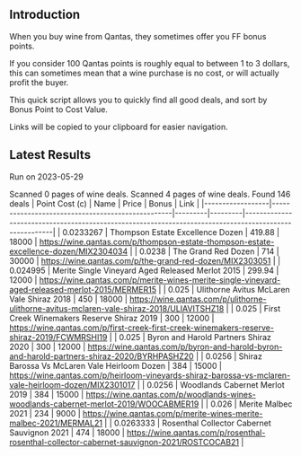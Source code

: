 ## Introduction

When you buy wine from Qantas, they sometimes offer you FF bonus points. 

If you consider 100 Qantas points is roughly equal to between 1 to 3 dollars, this can sometimes mean that a wine purchase is no cost, or will actually profit the buyer.

This quick script allows you to quickly find all good deals, and sort by Bonus Point to Cost Value.

Links will be copied to your clipboard for easier navigation.

## Latest Results

Run on 2023-05-29

Scanned 0 pages of wine deals.
Scanned 4 pages of wine deals.
Found 146 deals
|   Point Cost (c) | Name                                             |   Price |   Bonus | Link                                                                                                  |
|------------------|--------------------------------------------------|---------|---------|-------------------------------------------------------------------------------------------------------|
|        0.0233267 | Thompson Estate Excellence Dozen                 |  419.88 |   18000 | https://wine.qantas.com/p/thompson-estate-thompson-estate-excellence-dozen/MIX2304034                 |
|        0.0238    | The Grand Red Dozen                              |  714    |   30000 | https://wine.qantas.com/p/the-grand-red-dozen/MIX2303051                                              |
|        0.024995  | Merite Single Vineyard Aged Released Merlot 2015 |  299.94 |   12000 | https://wine.qantas.com/p/merite-wines-merite-single-vineyard-aged-released-merlot-2015/MERMER15      |
|        0.025     | Ulithorne Avitus McLaren Vale Shiraz 2018        |  450    |   18000 | https://wine.qantas.com/p/ulithorne-ulithorne-avitus-mclaren-vale-shiraz-2018/ULIAVITSHZ18            |
|        0.025     | First Creek Winemakers Reserve Shiraz 2019       |  300    |   12000 | https://wine.qantas.com/p/first-creek-first-creek-winemakers-reserve-shiraz-2019/FCWMRSHI19           |
|        0.025     | Byron and Harold Partners Shiraz 2020            |  300    |   12000 | https://wine.qantas.com/p/byron-and-harold-byron-and-harold-partners-shiraz-2020/BYRHPASHZ20          |
|        0.0256    | Shiraz Barossa Vs McLaren Vale Heirloom Dozen    |  384    |   15000 | https://wine.qantas.com/p/heirloom-vineyards-shiraz-barossa-vs-mclaren-vale-heirloom-dozen/MIX2301017 |
|        0.0256    | Woodlands Cabernet Merlot 2019                   |  384    |   15000 | https://wine.qantas.com/p/woodlands-wines-woodlands-cabernet-merlot-2019/WOOCABMER19                  |
|        0.026     | Merite Malbec 2021                               |  234    |    9000 | https://wine.qantas.com/p/merite-wines-merite-malbec-2021/MERMAL21                                    |
|        0.0263333 | Rosenthal Collector Cabernet Sauvignon 2021      |  474    |   18000 | https://wine.qantas.com/p/rosenthal-rosenthal-collector-cabernet-sauvignon-2021/ROSTCOCAB21           |


